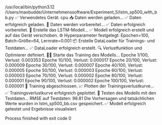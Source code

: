 /usr/local/bin/python3.12 /Users/maxbudde/Unternehmenssoftware/Experiment_5/lstm_sp500_with_bb.py 
✅ Verwendetes Gerät: cpu
📥 Daten werden geladen...
✅ Daten erfolgreich geladen.
🔧 Daten werden vorbereitet...
✅ Daten erfolgreich vorbereitet.
🤖 Erstelle das LSTM-Modell...
✅ Modell erfolgreich erstellt und auf das Gerät verschoben.
⚙️ Hyperparameter festgelegt: Epochen=100, Batch-Größe=64, Lernrate=0.001
📦 Erstelle DataLoader für Trainings- und Testdaten...
✅ DataLoader erfolgreich erstellt.
🔍 Verlustfunktion und Optimierer definiert.
🏋️‍♂️ Starte das Training des Modells...
Epoche 1/100, Verlust: 0.003353
Epoche 10/100, Verlust: 0.000017
Epoche 20/100, Verlust: 0.000009
Epoche 30/100, Verlust: 0.000007
Epoche 40/100, Verlust: 0.000005
Epoche 50/100, Verlust: 0.000003
Epoche 60/100, Verlust: 0.000003
Epoche 70/100, Verlust: 0.000002
Epoche 80/100, Verlust: 0.000001
Epoche 90/100, Verlust: 0.000002
Epoche 100/100, Verlust: 0.000001
🏁 Training abgeschlossen.
📈 Plotten der Trainingsverlustkurve...
✅ Trainingsverlustkurve erfolgreich geplottet.
🔬 Testen des Modells mit den Testdaten...
RMSE auf Testdaten: 98.81
Die Vorhersagen und tatsächlichen Werte wurden in lstm_sp500_bb.csv gespeichert.
✅ Modell erfolgreich getestet und Ergebnisse visualisiert.

Process finished with exit code 0
